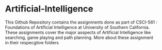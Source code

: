 # Artificial-Intelligence
This Github Repository contains the assignments done as part of CSCI-561 : Foundations of Artificial Intelligence at University of Southern California.
These assignments cover the major asspects of Artificial Intelligence like searching, game playing and path planning.
More about these assignment in their respecgtive folders

